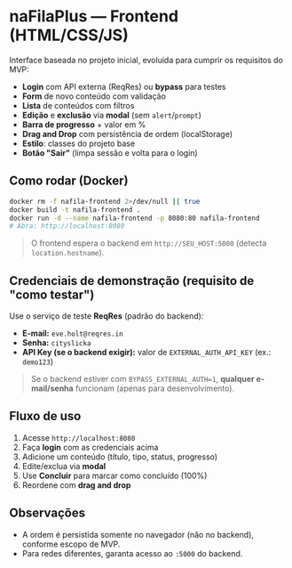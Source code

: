# naFilaPlus — Frontend (HTML/CSS/JS)

Interface baseada no projeto inicial, evoluída para cumprir os requisitos do MVP:
- **Login** com API externa (ReqRes) ou **bypass** para testes
- **Form** de novo conteúdo com validação
- **Lista** de conteúdos com filtros
- **Edição** e **exclusão** via **modal** (sem `alert`/`prompt`)
- **Barra de progresso** + valor em %
- **Drag and Drop** com persistência de ordem (localStorage)
- **Estilo**: classes do projeto base
- **Botão "Sair"** (limpa sessão e volta para o login)

## Como rodar (Docker)
```bash
docker rm -f nafila-frontend 2>/dev/null || true
docker build -t nafila-frontend .
docker run -d --name nafila-frontend -p 8080:80 nafila-frontend
# Abra: http://localhost:8080
```

> O frontend espera o backend em `http://SEU_HOST:5000` (detecta `location.hostname`).

## Credenciais de demonstração (requisito de "como testar")
Use o serviço de teste **ReqRes** (padrão do backend):
- **E-mail:** `eve.holt@reqres.in`
- **Senha:** `cityslicka`
- **API Key (se o backend exigir):** valor de `EXTERNAL_AUTH_API_KEY` (ex.: `demo123`)

> Se o backend estiver com `BYPASS_EXTERNAL_AUTH=1`, **qualquer e-mail/senha** funcionam (apenas para desenvolvimento).

## Fluxo de uso
1. Acesse `http://localhost:8080`
2. Faça **login** com as credenciais acima
3. Adicione um conteúdo (título, tipo, status, progresso)
4. Edite/exclua via **modal**
5. Use **Concluir** para marcar como concluído (100%)
6. Reordene com **drag and drop**

## Observações
- A ordem é persistida somente no navegador (não no backend), conforme escopo de MVP.
- Para redes diferentes, garanta acesso ao `:5000` do backend.
